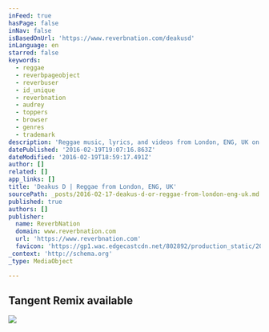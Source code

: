 ```yaml
---
inFeed: true
hasPage: false
inNav: false
isBasedOnUrl: 'https://www.reverbnation.com/deakusd'
inLanguage: en
starred: false
keywords:
  - reggae
  - reverbpageobject
  - reverbuser
  - id_unique
  - reverbnation
  - audrey
  - toppers
  - browser
  - genres
  - trademark
description: 'Reggae music, lyrics, and videos from London, ENG, UK on ReverbNation'
datePublished: '2016-02-19T19:07:16.863Z'
dateModified: '2016-02-19T18:59:17.491Z'
author: []
related: []
app_links: []
title: 'Deakus D | Reggae from London, ENG, UK'
sourcePath: _posts/2016-02-17-deakus-d-or-reggae-from-london-eng-uk.md
published: true
authors: []
publisher:
  name: ReverbNation
  domain: www.reverbnation.com
  url: 'https://www.reverbnation.com'
  favicon: 'https://gp1.wac.edgecastcdn.net/802892/production_static/20160216205332/images/favicon.ico'
_context: 'http://schema.org'
_type: MediaObject

---
```

<article style=""><h1>Tangent Remix available</h1><img src="https://s3-us-west-2.amazonaws.com/the-grid-img/p/6e28976f9448eb30b1ab3dfef444b4b561055175.jpg" /></article>